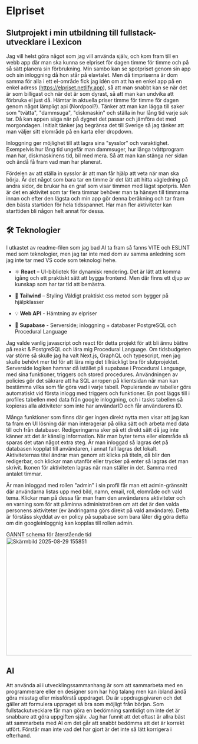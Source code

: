 # Elpriset

## Slutprojekt i min utbildning till fullstack-utvecklare i Lexicon

Jag vill helst göra något som jag vill använda själv, och kom fram till en webb app där man ska kunna se elpriset för dagen timme för timme och på så sätt planera sin förbrukning. Min sambo kan se spotpriset genom sin app och sin inloggning då hon står på elavtalet. Men då timpriserna är dom samma för alla i ett el-område fick jag idén om att ha en enkel app på en enkel adress (https://elpriset.netlify.app), så att man snabbt kan se när det är som billigast och när det är som dyrast, så att man kan undvika att förbruka el just då.
Hämtar in aktuella priser timme för timme för dagen genom något lämpligt api (Nordpool?). Tänker att man kan lägga till saker som "tvätta", "dammsuga", "diskmaskin" och ställa in hur lång tid varje sak tar. Då kan appen säga när på dygnet det passar och jämföra det med morgondagen. Initialt tänker jag begränsa det till Sverige så jag tänker att man väljer sitt elområde på en karta eller dropdown.

Inloggning ger möjlighet till att lagra sina "sysslor" och varaktighet. Exempelvis hur lång tid ungefär man dammsuger, hur långa tvättprogram man har, diskmaskinens tid, bil med mera. Så att man kan stänga ner sidan och ändå få fram vad man har planerat.

Fördelen av att ställa in sysslor är att man får hjälp att veta när man ska börja. Är det något som bara tar en timme är det lätt att hitta vägledning på andra sidor, de brukar ha en graf som visar timmen med lägst spotpris. Men är det en aktivitet som tar flera timmar behöver man ta hänsyn till timmarna innan och efter den lägsta och min app gör denna beräkning och tar fram den bästa startiden för hela tidsspannet. Har man fler aktiviteter kan starttiden bli någon helt annat för dessa.


## 🛠 Teknologier
I utkastet av readme-filen som jag bad AI ta fram så fanns VITE och ESLINT med som teknologier, men jag tar inte med dom av samma anledning som jag inte tar med VS code som teknologi hehe.

- ⚛️ **React** – UI-bibliotek för dynamisk rendering.
  Det är lätt att komma igång och ett praktiskt sätt att bygga frontend. Men där finns ett djup av kunskap som har tar tid att bemästra.
  
- 🎨 **Tailwind** – Styling
  Väldigt praktiskt css metod som bygger på hjälpklasser
  
- 💡 **Web API** - Hämtning av elpriser
  
- 🧰 **Supabase** - Serverside; inloggning + databaser
  PostgreSQL och Procedural Language

Jag valde vanlig javascript och react för detta projekt för att bli ännu bättre på reakt & PostgreSQL och lära mig Procedural Language. Om tidsbudgeten var större så skulle jag ha valt Next.js, GraphQL och typescript, men jag skulle behövt mer tid för att lära mig det tillräckligt bra för slutprojektet. Serverside logiken hamnar då istället på supabase i Procedural Language, med sina funktioner, triggers och stored procedures. Användningen av policies gör det säkrare att ha SQL anropen på klientsidan när man kan bestämma vilka som får göra vad i varje tabell. Populerande av tabeller görs automatiskt vid första inlogg med triggers och funktioner. En post läggs till i profiles tabellen med data från google inloggning, och i tasks tabellen så kopieras alla aktiviteter som inte har användarID och får användarens ID. 

Många funktioner som finns där ger ingen direkt nytta men visar att jag kan ta fram en UI lösning där man interagerar på olika sätt och arbeta med data till och från databaser. Redigeringarna sker på ett direkt sätt då jag inte känner att det är känslig information. När man byter tema eller elområde så sparas det utan något extra steg. Är man inloggad så lagras det på databasen kopplat till användaren, i annat fall lagras det lokalt. Aktiviteternas titel ändrar man genom att klicka på titeln, då blir den redigerbar, och klickar man utanför eller trycker på enter så lagras det man skrivit. Ikonen för aktiviteten lagras när man ställer in det. Samma med antalet timmar.

Är man inloggad med rollen "admin" i sin profil får man ett admin-gränsnitt där användarna listas upp med bild, namn, email, roll, elområde och vald tema. Klickar man på dessa får man fram den användarens aktiviteter och en varning som för att påminna administratören om att det är den valda personens aktiviteter (ev ändringarna görs direkt på vald användare). Detta är förståss skyddat av en policy på supabase som bara låter dig göra detta om din googleinloggnig kan kopplas till rollen admin.

GANNT schema för återstående tid
<img width="1768" height="319" alt="Skärmbild 2025-08-29 155851" src="https://github.com/user-attachments/assets/e5c80584-baba-4715-8dca-7bbf6051a252" />

## AI

Att använda ai i utvecklingssammanhang är som att sammarbeta med en programmerare eller en designer som har hög talang men kan ibland ändå göra misstag eller missförstå uppdraget. Du är uppdragsgivaren och det gäller att formulera uppraget så bra som möjligt från början. Som fullstackutvecklare får man göra en bedömning samtidigt om inte det är snabbare att göra uppgiften själv. Jag har funnit att det oftast är allra bäst att sammarbeta med AI om det går att snabbt bedömma att det är korrekt utfört. Förstår man inte vad det har gjort är det inte så lätt korrigera i efterhand.
